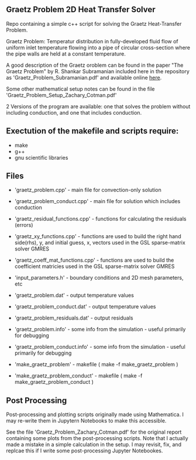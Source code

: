Graetz Problem 2D Heat Transfer Solver
-------------------

Repo containing a simple c++ script for solving the Graetz Heat-Transfer Problem.

Graetz Problem: Temperatur distribution in fully-developed fluid flow of uniform inlet temperature flowing into a pipe of circular cross-section where the pipe walls are held at a constant temperature.

A good description of the Graetz oroblem can be found in the paper "The Graetz Problem" by R. Shankar Subramanian included here in the repository as 'Graetz_Problem_Subramanian.pdf' and available online [here](https://web2.clarkson.edu/projects/subramanian/ch490/notes/Graetz%20Problem.pdf).

Some other mathematical setup notes can be found in the file 'Graetz_Problem_Setup_Zachary_Cotman.pdf'

2 Versions of the program are available: one that solves the problem without including conduction, and one that includes conduction.

## Exectution of the makefile and scripts require:
* make
* g++
* gnu scientific libraries

## Files

* 'graetz_problem.cpp' - main file for convection-only solution
* 'graetz_problem_conduct.cpp' - main file for solution which includes conduction
* 'graetz_residual_functions.cpp' - functions for calculating the residuals (errors)
* 'graetz_xy_functions.cpp' - functions are used to build the right hand side(rhs), y, and initial guess, x, vectors used in the GSL sparse-matrix solver GMRES
* 'graetz_coeff_mat_functions.cpp' - functions are used to build the coefficient matricies used in the GSL sparse-matrix solver GMRES
* 'input_parameters.h' - boundary conditions and 2D mesh parameters, etc

* 'graetz_problem.dat' - output temperature values
* 'graetz_problem_conduct.dat' - output temperature values
* 'graetz_problem_residuals.dat' - output residuals
* 'graetz_problem.info' - some info from the simulation - useful primarily for debugging
* 'graetz_problem_conduct.info' - some info from the simulation - useful primarily for debugging

* 'make_graetz_problem' - makefile ( make -f make_graetz_problem )
* 'make_graetz_problem_conduct' - makefile ( make -f make_graetz_problem_conduct )

## Post Processing

Post-processing and plotting scripts originally made using Mathematica.
I may re-write them in Jupytern Notebooks to make this accessible.

See the file 'Graetz_Problem_Zachary_Cotman.pdf' for the original report containing some plots from the post-processing scripts. Note that I actually made a mistake in a simple calculation in the setup.
I may revisit, fix, and replcae this if I write some post-processing Jupyter Notebookes.

